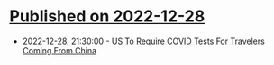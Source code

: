 # [Published on 2022-12-28](index.md)

* [2022-12-28, 21:30:00](https://tech.slashdot.org/story/22/12/28/2055252/us-to-require-covid-tests-for-travelers-coming-from-china?utm_source=rss1.0mainlinkanon&utm_medium=feed) - [US To Require COVID Tests For Travelers Coming From China](https://tech.slashdot.org/story/22/12/28/2055252/us-to-require-covid-tests-for-travelers-coming-from-china?utm_source=rss1.0mainlinkanon&utm_medium=feed)
